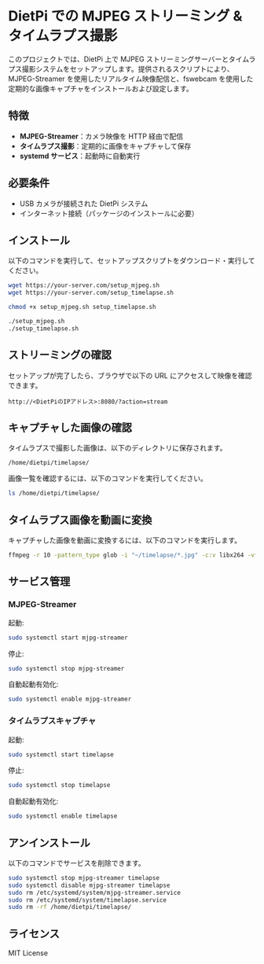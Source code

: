 # DietPi での MJPEG ストリーミング & タイムラプス撮影

このプロジェクトでは、DietPi 上で MJPEG ストリーミングサーバーとタイムラプス撮影システムをセットアップします。提供されるスクリプトにより、MJPEG-Streamer を使用したリアルタイム映像配信と、fswebcam を使用した定期的な画像キャプチャをインストールおよび設定します。

## 特徴
- **MJPEG-Streamer**：カメラ映像を HTTP 経由で配信
- **タイムラプス撮影**：定期的に画像をキャプチャして保存
- **systemd サービス**：起動時に自動実行

## 必要条件
- USB カメラが接続された DietPi システム
- インターネット接続（パッケージのインストールに必要）

## インストール
以下のコマンドを実行して、セットアップスクリプトをダウンロード・実行してください。

```bash
wget https://your-server.com/setup_mjpeg.sh
wget https://your-server.com/setup_timelapse.sh

chmod +x setup_mjpeg.sh setup_timelapse.sh

./setup_mjpeg.sh
./setup_timelapse.sh
```

## ストリーミングの確認
セットアップが完了したら、ブラウザで以下の URL にアクセスして映像を確認できます。

```
http://<DietPiのIPアドレス>:8080/?action=stream
```

## キャプチャした画像の確認
タイムラプスで撮影した画像は、以下のディレクトリに保存されます。

```
/home/dietpi/timelapse/
```

画像一覧を確認するには、以下のコマンドを実行してください。
```bash
ls /home/dietpi/timelapse/
```

## タイムラプス画像を動画に変換
キャプチャした画像を動画に変換するには、以下のコマンドを実行します。
```bash
ffmpeg -r 10 -pattern_type glob -i "~/timelapse/*.jpg" -c:v libx264 -vf "fps=25,format=yuv420p" timelapse.mp4
```

## サービス管理
### **MJPEG-Streamer**
起動:
```bash
sudo systemctl start mjpg-streamer
```
停止:
```bash
sudo systemctl stop mjpg-streamer
```
自動起動有効化:
```bash
sudo systemctl enable mjpg-streamer
```

### **タイムラプスキャプチャ**
起動:
```bash
sudo systemctl start timelapse
```
停止:
```bash
sudo systemctl stop timelapse
```
自動起動有効化:
```bash
sudo systemctl enable timelapse
```

## アンインストール
以下のコマンドでサービスを削除できます。
```bash
sudo systemctl stop mjpg-streamer timelapse
sudo systemctl disable mjpg-streamer timelapse
sudo rm /etc/systemd/system/mjpg-streamer.service
sudo rm /etc/systemd/system/timelapse.service
sudo rm -rf /home/dietpi/timelapse/
```

## ライセンス
MIT License

